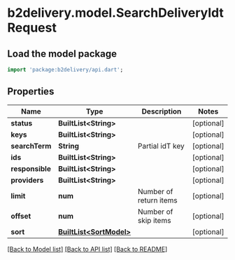 # b2delivery.model.SearchDeliveryIdtRequest

## Load the model package
```dart
import 'package:b2delivery/api.dart';
```

## Properties
Name | Type | Description | Notes
------------ | ------------- | ------------- | -------------
**status** | **BuiltList&lt;String&gt;** |  | [optional] 
**keys** | **BuiltList&lt;String&gt;** |  | [optional] 
**searchTerm** | **String** | Partial idT key | [optional] 
**ids** | **BuiltList&lt;String&gt;** |  | [optional] 
**responsible** | **BuiltList&lt;String&gt;** |  | [optional] 
**providers** | **BuiltList&lt;String&gt;** |  | [optional] 
**limit** | **num** | Number of return items | [optional] 
**offset** | **num** | Number of skip items | [optional] 
**sort** | [**BuiltList&lt;SortModel&gt;**](SortModel.md) |  | [optional] 

[[Back to Model list]](../README.md#documentation-for-models) [[Back to API list]](../README.md#documentation-for-api-endpoints) [[Back to README]](../README.md)



